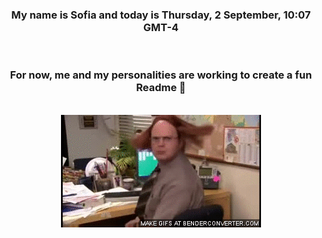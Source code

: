 


<div align="center">
<h3 >My name is Sofia and today is Thursday, 2 September, 10:07 GMT-4</h3><br>
<h3 >For now, me and my personalities are working to create a fun Readme 👋
</h3><br>
<img src='img/dwight.gif' alt='working...'/>
</div>
